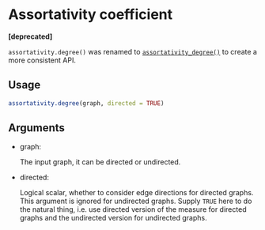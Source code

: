 # Assortativity coefficient

**\[deprecated\]**

`assortativity.degree()` was renamed to
[`assortativity_degree()`](https://r.igraph.org/reference/assortativity.md)
to create a more consistent API.

## Usage

``` r
assortativity.degree(graph, directed = TRUE)
```

## Arguments

- graph:

  The input graph, it can be directed or undirected.

- directed:

  Logical scalar, whether to consider edge directions for directed
  graphs. This argument is ignored for undirected graphs. Supply `TRUE`
  here to do the natural thing, i.e. use directed version of the measure
  for directed graphs and the undirected version for undirected graphs.
